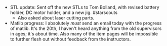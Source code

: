 - STL update: Sent off the new STLs to Tom Bolland, with revised battery holder, DC motor holder, and a new jig. #starscouts
	- Also asked about laser cutting parts.
- Matlib progress: I absolutely *must* send an email today with the progress of matlib. It's the 20th, I haven't heard anything from the old supervisors in ages; it's about time. Also many of the item pages will be impossible to further flesh out without feedback from the instructors.